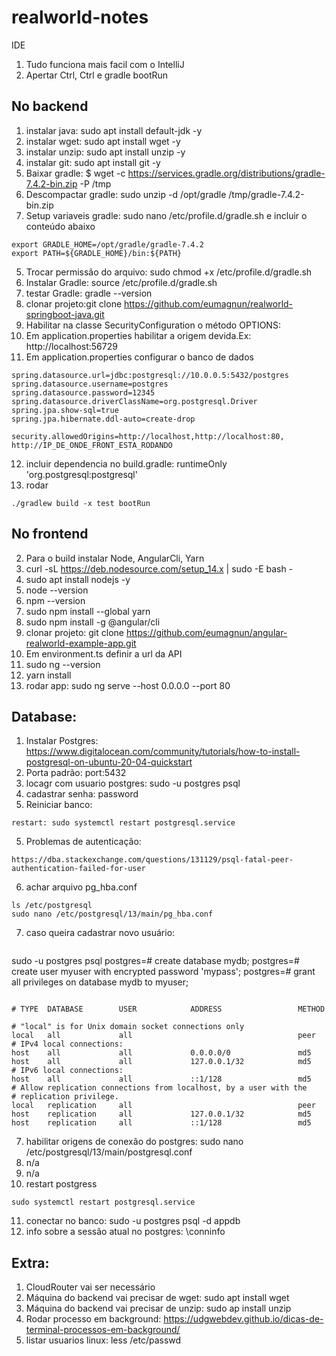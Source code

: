 # realworld-notes

IDE
1. Tudo funciona mais facil com o IntelliJ
2. Apertar Ctrl, Ctrl e gradle bootRun

## No backend

1. instalar java: sudo apt install default-jdk -y
2. instalar wget: sudo apt install wget -y
3. instalar unzip: sudo apt install unzip -y
4. instalar git: sudo apt install git -y
5. Baixar gradle: $ wget -c https://services.gradle.org/distributions/gradle-7.4.2-bin.zip -P /tmp
6. Descompactar gradle: sudo unzip -d /opt/gradle /tmp/gradle-7.4.2-bin.zip
7. Setup variaveis gradle: sudo nano /etc/profile.d/gradle.sh e incluir o conteúdo abaixo
```
export GRADLE_HOME=/opt/gradle/gradle-7.4.2
export PATH=${GRADLE_HOME}/bin:${PATH}
```
5. Trocar permissão do arquivo: sudo chmod +x /etc/profile.d/gradle.sh
6. Instalar Gradle: source /etc/profile.d/gradle.sh
7. testar Gradle: gradle --version
8. clonar projeto:git clone https://github.com/eumagnun/realworld-springboot-java.git
9. Habilitar na classe SecurityConfiguration o método OPTIONS: 
10. Em application.properties habilitar a origem devida.Ex: http://localhost:56729
11. Em application.properties configurar o banco de dados
```
spring.datasource.url=jdbc:postgresql://10.0.0.5:5432/postgres
spring.datasource.username=postgres
spring.datasource.password=12345
spring.datasource.driverClassName=org.postgresql.Driver
spring.jpa.show-sql=true
spring.jpa.hibernate.ddl-auto=create-drop

security.allowedOrigins=http://localhost,http://localhost:80, http://IP_DE_ONDE_FRONT_ESTA_RODANDO
```

12. incluir dependencia no build.gradle: runtimeOnly 'org.postgresql:postgresql'
13. rodar
```
./gradlew build -x test bootRun
```

## No frontend

2. Para o build instalar Node, AngularCli, Yarn
3. curl -sL https://deb.nodesource.com/setup_14.x | sudo -E bash -
4. sudo apt install nodejs -y
5. node --version
6. npm --version
7. sudo npm install --global yarn
8. sudo npm install -g @angular/cli
9. clonar projeto: git clone https://github.com/eumagnun/angular-realworld-example-app.git
10. Em environment.ts definir a url da API
11. sudo ng --version
12. yarn install
13. rodar app: sudo ng serve --host 0.0.0.0 --port 80



## Database:
1. Instalar Postgres: https://www.digitalocean.com/community/tutorials/how-to-install-postgresql-on-ubuntu-20-04-quickstart
2. Porta padrão: port:5432
3. locagr com usuario postgres: sudo -u postgres psql
4. cadastrar senha: password
5. Reiniciar banco:
```
restart: sudo systemctl restart postgresql.service
```
5. Problemas de autenticação:
```
https://dba.stackexchange.com/questions/131129/psql-fatal-peer-authentication-failed-for-user
```
6. achar arquivo pg_hba.conf
```
ls /etc/postgresql
sudo nano /etc/postgresql/13/main/pg_hba.conf

```
7. caso queira cadastrar novo usuário:
```
```
sudo -u postgres psql
postgres=# create database mydb;
postgres=# create user myuser with encrypted password 'mypass';
postgres=# grant all privileges on database mydb to myuser;
```
```
```
# TYPE  DATABASE        USER            ADDRESS                 METHOD

# "local" is for Unix domain socket connections only
local   all             all                                     peer
# IPv4 local connections:
host    all             all             0.0.0.0/0               md5
host    all             all             127.0.0.1/32            md5
# IPv6 local connections:
host    all             all             ::1/128                 md5
# Allow replication connections from localhost, by a user with the
# replication privilege.
local   replication     all                                     peer
host    replication     all             127.0.0.1/32            md5
host    replication     all             ::1/128                 md5
```

7. habilitar origens de conexão do postgres: sudo nano /etc/postgresql/13/main/postgresql.conf
8. n/a
9. n/a
10. restart postgress
```
sudo systemctl restart postgresql.service
```

11. conectar no banco: sudo -u postgres  psql -d appdb
10. info sobre a sessão atual no postgres: \conninfo

## Extra: 
1. CloudRouter vai ser necessário
2. Máquina do backend vai precisar de wget: sudo apt install wget
3. Máquina do backend vai precisar de unzip: sudo ap install unzip
4. Rodar processo em background: https://udgwebdev.github.io/dicas-de-terminal-processos-em-background/
5. listar usuarios linux: less /etc/passwd
